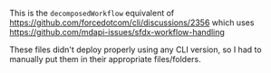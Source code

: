 This is the `decomposedWorkflow` equivalent of <https://github.com/forcedotcom/cli/discussions/2356> which uses <https://github.com/mdapi-issues/sfdx-workflow-handling>

These files didn't deploy properly using any CLI version, so I had to manually put them in their appropriate files/folders.
